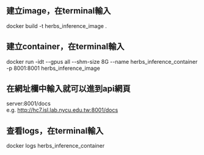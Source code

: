 ## 建立image，在terminal輸入
docker build -t herbs_inference_image .

## 建立container，在terminal輸入
docker run -idt --gpus all --shm-size 8G --name herbs_inference_container -p 8001:8001 herbs_inference_image

## 在網址欄中輸入就可以進到api網頁
server:8001/docs  
e.g. http://hc7.isl.lab.nycu.edu.tw:8001/docs

## 查看logs，在terminal輸入
docker logs herbs_inference_container
